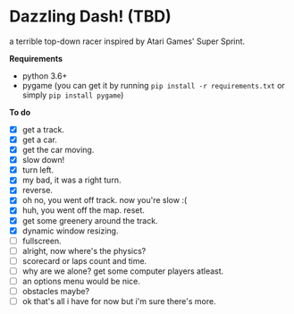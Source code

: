 # Dazzling Dash! (TBD)
a terrible top-down racer inspired by Atari Games' Super Sprint.

**Requirements**
- python 3.6+
- pygame (you can get it by running ```pip install -r requirements.txt``` or simply ```pip install pygame```)

**To do**
- [x] get a track.
- [x] get a car.
- [x] get the car moving.
- [x] slow down!
- [x] turn left.
- [x] my bad, it was a right turn.
- [x] reverse.
- [x] oh no, you went off track. now you're slow :(
- [x] huh, you went off the map. reset.
- [x] get some greenery around the track.
- [x] dynamic window resizing.
- [ ] fullscreen.
- [ ] alright, now where's the physics?
- [ ] scorecard or laps count and time.
- [ ] why are we alone? get some computer players atleast.
- [ ] an options menu would be nice.
- [ ] obstacles maybe?
- [ ] ok that's all i have for now but i'm sure there's more.
